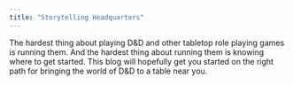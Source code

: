 ```yaml
---
title: "Storytelling Headquarters"
---
```


The hardest thing about playing D&D and other tabletop role playing games is running them.
And the hardest thing about running them is knowing where to get started.
This blog will hopefully get you started on the right path for bringing the world of D&D to a table near you.
